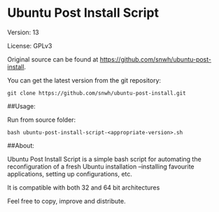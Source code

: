 Ubuntu Post Install Script
==========================

Version: 13

License: GPLv3

Original source can be found at https://github.com/snwh/ubuntu-post-install.

You can get the latest version from the git repository:

    git clone https://github.com/snwh/ubuntu-post-install.git

##Usage:

Run from source folder:

    bash ubuntu-post-install-script-<appropriate-version>.sh

##About:

Ubuntu Post Install Script is a simple bash script for automating the reconfiguration of a fresh Ubuntu installation –installing favourite applications, setting up configurations, etc. 

It is compatible with both 32 and 64 bit architectures 

Feel free to copy, improve and distribute.